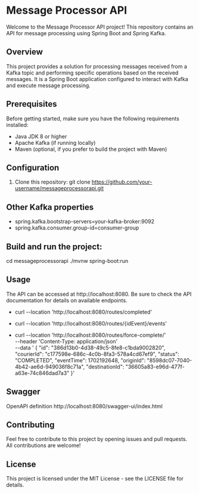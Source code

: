 # Message Processor API
Welcome to the Message Processor API project! This repository contains an API for message processing using Spring Boot and Spring Kafka.

## Overview
This project provides a solution for processing messages received from a Kafka topic and performing specific operations based on the received messages. It is a Spring Boot application configured to interact with Kafka and execute message processing.

## Prerequisites
Before getting started, make sure you have the following requirements installed:
- Java JDK 8 or higher
- Apache Kafka (if running locally)
- Maven (optional, if you prefer to build the project with Maven)

## Configuration
1. Clone this repository:
git clone https://github.com/your-username/messageprocessorapi.git

## Other Kafka properties
- spring.kafka.bootstrap-servers=your-kafka-broker:9092
- spring.kafka.consumer.group-id=consumer-group

## Build and run the project:
cd messageprocessorapi
./mvnw spring-boot:run

## Usage
The API can be accessed at http://localhost:8080. Be sure to check the API documentation for details on available endpoints.

- curl --location 'http://localhost:8080/routes/completed'

- curl --location 'http://localhost:8080/routes/{idEvent}/events'

- curl  --location 'http://localhost:8080/routes/force-complete/' \
		--header 'Content-Type: application/json' \
		--data '    {
		        "id": "386d13b0-4d38-49c5-8fe8-c1bda9002820",
		        "courierId": "c177598e-686c-4c0b-8fa3-578a4cd67ef9",
		        "status": "COMPLETED",
		        "eventTime": 1702192648,
		        "originId": "8598dc07-7040-4b42-ae6d-949036f8c71a",
		        "destinationId": "36605a83-e96d-477f-a63e-74c846dad7a3"
		    }'
		    

## Swagger
OpenAPI definition
http://localhost:8080/swagger-ui/index.html

## Contributing
Feel free to contribute to this project by opening issues and pull requests. All contributions are welcome!

## License
This project is licensed under the MIT License - see the LICENSE file for details.

